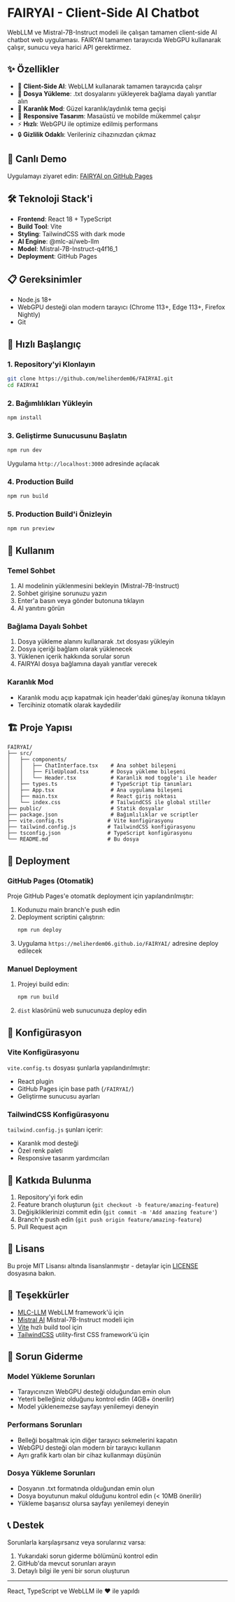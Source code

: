 # FAIRYAI - Client-Side AI Chatbot

WebLLM ve Mistral-7B-Instruct modeli ile çalışan tamamen client-side AI chatbot web uygulaması. FAIRYAI tamamen tarayıcıda WebGPU kullanarak çalışır, sunucu veya harici API gerektirmez.

## ✨ Özellikler

- 🤖 **Client-Side AI**: WebLLM kullanarak tamamen tarayıcıda çalışır
- 📁 **Dosya Yükleme**: .txt dosyalarını yükleyerek bağlama dayalı yanıtlar alın
- 🌙 **Karanlık Mod**: Güzel karanlık/aydınlık tema geçişi
- 📱 **Responsive Tasarım**: Masaüstü ve mobilde mükemmel çalışır
- ⚡ **Hızlı**: WebGPU ile optimize edilmiş performans
- 🔒 **Gizlilik Odaklı**: Verileriniz cihazınızdan çıkmaz

## 🚀 Canlı Demo

Uygulamayı ziyaret edin: [FAIRYAI on GitHub Pages](https://meliherdem06.github.io/FAIRYAI/)

## 🛠️ Teknoloji Stack'i

- **Frontend**: React 18 + TypeScript
- **Build Tool**: Vite
- **Styling**: TailwindCSS with dark mode
- **AI Engine**: @mlc-ai/web-llm
- **Model**: Mistral-7B-Instruct-q4f16_1
- **Deployment**: GitHub Pages

## 📋 Gereksinimler

- Node.js 18+ 
- WebGPU desteği olan modern tarayıcı (Chrome 113+, Edge 113+, Firefox Nightly)
- Git

## 🚀 Hızlı Başlangıç

### 1. Repository'yi Klonlayın

```bash
git clone https://github.com/meliherdem06/FAIRYAI.git
cd FAIRYAI
```

### 2. Bağımlılıkları Yükleyin

```bash
npm install
```

### 3. Geliştirme Sunucusunu Başlatın

```bash
npm run dev
```

Uygulama `http://localhost:3000` adresinde açılacak

### 4. Production Build

```bash
npm run build
```

### 5. Production Build'i Önizleyin

```bash
npm run preview
```

## 📖 Kullanım

### Temel Sohbet
1. AI modelinin yüklenmesini bekleyin (Mistral-7B-Instruct)
2. Sohbet girişine sorunuzu yazın
3. Enter'a basın veya gönder butonuna tıklayın
4. AI yanıtını görün

### Bağlama Dayalı Sohbet
1. Dosya yükleme alanını kullanarak .txt dosyası yükleyin
2. Dosya içeriği bağlam olarak yüklenecek
3. Yüklenen içerik hakkında sorular sorun
4. FAIRYAI dosya bağlamına dayalı yanıtlar verecek

### Karanlık Mod
- Karanlık modu açıp kapatmak için header'daki güneş/ay ikonuna tıklayın
- Tercihiniz otomatik olarak kaydedilir

## 🏗️ Proje Yapısı

```
FAIRYAI/
├── src/
│   ├── components/
│   │   ├── ChatInterface.tsx    # Ana sohbet bileşeni
│   │   ├── FileUpload.tsx       # Dosya yükleme bileşeni
│   │   └── Header.tsx           # Karanlık mod toggle'ı ile header
│   ├── types.ts                 # TypeScript tip tanımları
│   ├── App.tsx                  # Ana uygulama bileşeni
│   ├── main.tsx                 # React giriş noktası
│   └── index.css                # TailwindCSS ile global stiller
├── public/                      # Statik dosyalar
├── package.json                 # Bağımlılıklar ve scriptler
├── vite.config.ts              # Vite konfigürasyonu
├── tailwind.config.js          # TailwindCSS konfigürasyonu
├── tsconfig.json               # TypeScript konfigürasyonu
└── README.md                   # Bu dosya
```

## 🚀 Deployment

### GitHub Pages (Otomatik)

Proje GitHub Pages'e otomatik deployment için yapılandırılmıştır:

1. Kodunuzu main branch'e push edin
2. Deployment scriptini çalıştırın:
   ```bash
   npm run deploy
   ```
3. Uygulama `https://meliherdem06.github.io/FAIRYAI/` adresine deploy edilecek

### Manuel Deployment

1. Projeyi build edin:
   ```bash
   npm run build
   ```
2. `dist` klasörünü web sunucunuza deploy edin

## 🔧 Konfigürasyon

### Vite Konfigürasyonu
`vite.config.ts` dosyası şunlarla yapılandırılmıştır:
- React plugin
- GitHub Pages için base path (`/FAIRYAI/`)
- Geliştirme sunucusu ayarları

### TailwindCSS Konfigürasyonu
`tailwind.config.js` şunları içerir:
- Karanlık mod desteği
- Özel renk paleti
- Responsive tasarım yardımcıları

## 🤝 Katkıda Bulunma

1. Repository'yi fork edin
2. Feature branch oluşturun (`git checkout -b feature/amazing-feature`)
3. Değişikliklerinizi commit edin (`git commit -m 'Add amazing feature'`)
4. Branch'e push edin (`git push origin feature/amazing-feature`)
5. Pull Request açın

## 📝 Lisans

Bu proje MIT Lisansı altında lisanslanmıştır - detaylar için [LICENSE](LICENSE) dosyasına bakın.

## 🙏 Teşekkürler

- [MLC-LLM](https://github.com/mlc-ai/mlc-llm) WebLLM framework'ü için
- [Mistral AI](https://mistral.ai/) Mistral-7B-Instruct modeli için
- [Vite](https://vitejs.dev/) hızlı build tool için
- [TailwindCSS](https://tailwindcss.com/) utility-first CSS framework'ü için

## 🐛 Sorun Giderme

### Model Yükleme Sorunları
- Tarayıcınızın WebGPU desteği olduğundan emin olun
- Yeterli belleğiniz olduğunu kontrol edin (4GB+ önerilir)
- Model yüklenemezse sayfayı yenilemeyi deneyin

### Performans Sorunları
- Belleği boşaltmak için diğer tarayıcı sekmelerini kapatın
- WebGPU desteği olan modern bir tarayıcı kullanın
- Ayrı grafik kartı olan bir cihaz kullanmayı düşünün

### Dosya Yükleme Sorunları
- Dosyanın .txt formatında olduğundan emin olun
- Dosya boyutunun makul olduğunu kontrol edin (< 10MB önerilir)
- Yükleme başarısız olursa sayfayı yenilemeyi deneyin

## 📞 Destek

Sorunlarla karşılaşırsanız veya sorularınız varsa:
1. Yukarıdaki sorun giderme bölümünü kontrol edin
2. GitHub'da mevcut sorunları arayın
3. Detaylı bilgi ile yeni bir sorun oluşturun

---

React, TypeScript ve WebLLM ile ❤️ ile yapıldı 